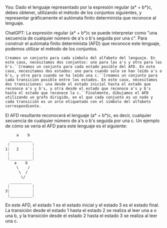 You:
Dado el lenguaje representado por la expresión regular (a* + b*)c, debes obtener, utilizando el método de los conjuntos siguientes, y representar gráficamente el autómata finito determinista que reconoce al lenguaje.

ChatGPT:
La expresión regular (a* + b*)c se puede interpretar como "una secuencia de cualquier número de a's o b's seguida por una c". Para construir el autómata finito determinista (AFD) que reconoce este lenguaje, podemos utilizar el método de los conjuntos.

`Creamos un conjunto para cada símbolo del alfabeto del lenguaje. En este caso, necesitamos dos conjuntos: uno para las a's y otro para las b's.``Creamos un conjunto para cada estado posible del AFD. En este caso, necesitamos dos estados: uno para cuando solo se han leído a's o b's, y otro para cuando se ha leído una c.``Creamos un conjunto para cada transición posible entre los estados. En este caso, necesitamos dos transiciones: una desde el estado inicial hasta el estado que reconoce a's y b's, y otra desde el estado que reconoce a's y b's hasta el estado que reconoce la c.``Finalmente, dibujamos el AFD utilizando un grafo dirigido, en el que cada conjunto es un nodo y cada transición es un arco etiquetado con el símbolo del alfabeto correspondiente.`

El AFD resultante reconocerá el lenguaje (a* + b*)c, es decir, cualquier secuencia de cualquier número de a's o b's seguida por una c. Un ejemplo de cómo se vería el AFD para este lenguaje es el siguiente:

```css
     a    b
  __________
 |          |
1|   2      |
 |          |
 |__________|
    a    b
     \    /
      \  /
       \/
  __________
 |          |
3|          |
 |__________|
```

En este AFD, el estado 1 es el estado inicial y el estado 3 es el estado final. La transición desde el estado 1 hasta el estado 2 se realiza al leer una a o una b, y la transición desde el estado 2 hasta el estado 3 se realiza al leer una c.
